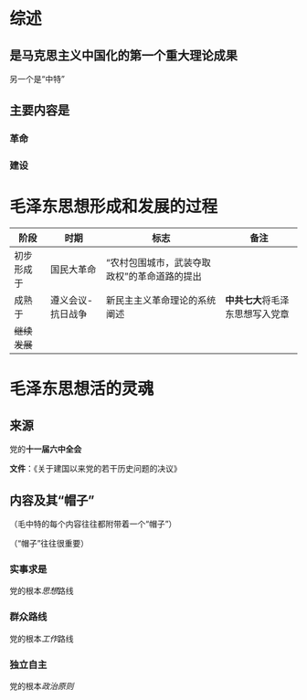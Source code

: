 # 综述

## 是马克思主义中国化的第一个重大理论成果

另一个是“中特”

## 主要内容是

### 革命

### 建设

# 毛泽东思想形成和发展的过程

| 阶段       | 时期              | 标志                                         | 备注                                       |
| ---------- | ----------------- | -------------------------------------------- | ---------- |
| 初步形成于 | 国民大革命        | “农村包围城市，武装夺取政权”的革命道路的提出 |  |
| 成熟于     | 遵义会议-抗日战争 | 新民主主义革命理论的系统阐述                 | **中共七大**将毛泽东思想写入党章 |
| ~~继续发展~~ ||||

# 毛泽东思想活的灵魂

## 来源

党的**十一届六中全会**

**文件**：《关于建国以来党的若干历史问题的决议》

## 内容及其“帽子”

（毛中特的每个内容往往都附带着一个“帽子”）

（“帽子”往往很重要）

### 实事求是

党的根本*思想*路线

### 群众路线

党的根本*工作*路线

### 独立自主

党的根本*政治原则*

